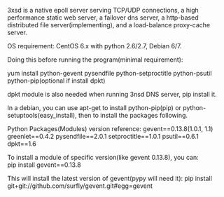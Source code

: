 3xsd is a native epoll server serving TCP/UDP connections, a high performance static web server, a failover dns server, a http-based distributed file server(implementing), and a load-balance proxy-cache server.

OS requirement: CentOS 6.x with python 2.6/2.7, Debian 6/7.

Doing this before running the program(minimal requirement):

  yum install python-gevent pysendfile python-setproctitle python-psutil python-pip(optional if install dpkt)

dpkt module is also needed when running 3nsd DNS server, pip install it.

In a debian, you can use apt-get to install python-pip(pip) or python-setuptools(easy_install), then to install the packages following.

Python Packages(Modules) version reference:
gevent==0.13.8(1.0.1, 1.1)
greenlet==0.4.2
pysendfile==2.0.1
setproctitle==1.0.1
psutil==0.6.1
dpkt==1.6


To install a module of specific version(like gevent 0.13.8), you can:  
  pip install gevent==0.13.8

This will install the latest version of gevent(pypy will need it):
  pip install git+git://github.com/surfly/gevent.git#egg=gevent

